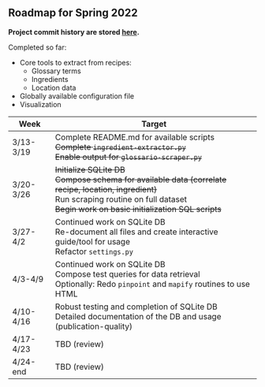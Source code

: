 Roadmap for Spring 2022
----
**Project commit history are stored [here](https://github.com/Jerrybibo/ricette-italiana-scraper/commits/master).**

Completed so far:
* Core tools to extract from recipes:
  * Glossary terms
  * Ingredients
  * Location data
* Globally available configuration file
* Visualization

| Week      | Target                                                                                                                                                                                                                           |
|-----------|----------------------------------------------------------------------------------------------------------------------------------------------------------------------------------------------------------------------------------|
| 3/13-3/19 | Complete README.md for available scripts<br/><del>Complete `ingredient-extractor.py`</del><br/><del>Enable output for `glossario-scraper.py`</del>                                                                               |
| 3/20-3/26 | <del>Initialize SQLite DB</del><br/><del>Compose schema for available data (correlate recipe, location, ingredient)</del><br/>Run scraping routine on full dataset<br/><del>Begin work on basic initialization SQL scripts</del> |
| 3/27-4/2  | Continued work on SQLite DB<br/>Re-document all files and create interactive guide/tool for usage<br/>Refactor `settings.py`                                                                                                     |
| 4/3-4/9   | Continued work on SQLite DB<br/>Compose test queries for data retrieval<br/>Optionally: Redo `pinpoint` and `mapify` routines to use HTML                                                                                        |
| 4/10-4/16 | Robust testing and completion of SQLite DB<br/>Detailed documentation of the DB and usage (publication-quality)                                                                                                                  |
| 4/17-4/23 | TBD (review)                                                                                                                                                                                                                     |
| 4/24-end  | TBD (review)                                                                                                                                                                                                                     |
